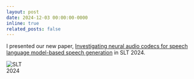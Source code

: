 ```yaml
---
layout: post
date: 2024-12-03 00:00:00-0000
inline: true
related_posts: false
---
```


I presented our new paper, [Investigating neural audio codecs for speech language model-based speech generation](https://arxiv.org/abs/2409.04016) in SLT 2024. 

<img src="../assets/img/slt2024.jpg" alt="SLT 2024" data-zoomable style="max-width:50px;cursor:zoom-in;" />
